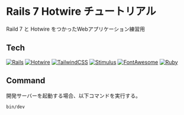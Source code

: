 # Rails 7 Hotwire チュートリアル

Raild 7 と Hotwire をつかったWebアプリケーション練習用

## Tech

[![Rails](https://img.shields.io/badge/Rails-7-red)](https://rubyonrails.org/)
[![Hotwire](https://img.shields.io/badge/Hotwire-0.0.1-blue)](https://turbo.hotwired.dev/)
[![TailwindCSS](https://img.shields.io/badge/TailwindCSS-3.3.2-blue)](https://tailwindcss.com/)
[![Stimulus](https://img.shields.io/badge/Stimulus-3.2.1-green)](https://stimulus.hotwired.dev/)
[![FontAwesome](https://img.shields.io/badge/FontAwesome-6.5.2-orange)](https://fontawesome.com/)
[![Ruby](https://img.shields.io/badge/Ruby-3.2.2-red)](https://www.ruby-lang.org/)

## Command

開発サーバーを起動する場合、以下コマンドを実行する。

```bash
bin/dev
```